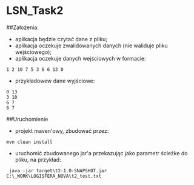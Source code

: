 # LSN_Task2

##Założenia:
- aplikacja będzie czytać dane z pliku;
- aplikacja oczekuje zwalidowanych danych (nie waliduje pliku wejściowego);
- aplikacja oczekuje danych wejściowych w formacie: 
```
1 2 10 7 5 3 6 6 13 0
```
- przykładowew dane wyjściowe:

```
0 13
3 10
6 7
6 7
```

##Uruchomienie
- projekt maven'owy, zbudować przez:

```mvn clean install```
- uruchomić zbudowanego jar'a przekazując jako parametr ścieżke do pliku, na przykład:

``` java -jar target\t2-1.0-SNAPSHOT.jar C:\_WORK\LOGISFERA_NOVA\t2_test.txt```